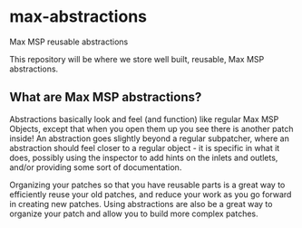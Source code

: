 # max-abstractions
Max MSP reusable abstractions

This repository will be where we store well built, reusable, Max MSP abstractions.

## What are Max MSP abstractions?

Abstractions basically look and feel (and function) like regular Max MSP Objects, except that when you open them up you see there is another patch inside!  An abstraction goes slightly beyond a regular subpatcher, where an abstraction should feel closer to a regular object - it is specific in what it does, possibly using the inspector to add hints on the inlets and outlets, and/or providing some sort of documentation.

Organizing your patches so that you have reusable parts is a great way to efficiently reuse your old patches, and reduce your work as you go forward in creating new patches.  Using abstractions are also be a great way to organize your patch and allow you to build more complex patches.
